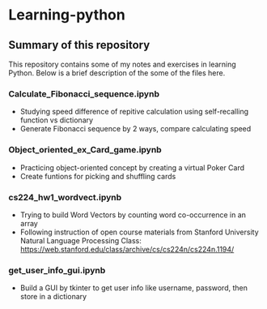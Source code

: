 # Learning-python
## Summary of this repository

This repository contains some of my notes and exercises in learning Python. Below is a brief description of the some of the files here.

### Calculate_Fibonacci_sequence.ipynb

- Studying speed difference of repitive calculation using self-recalling function vs dictionary
- Generate Fibonacci sequence by 2 ways, compare calculating speed

### Object_oriented_ex_Card_game.ipynb

- Practicing object-oriented concept by creating a virtual Poker Card
- Create funtions for picking and shuffling cards

### cs224_hw1_wordvect.ipynb

- Trying to build Word Vectors by counting word co-occurrence in an array
- Following instruction of open course materials from Stanford University Natural Language Processing Class:
https://web.stanford.edu/class/archive/cs/cs224n/cs224n.1194/

### get_user_info_gui.ipynb

- Build a GUI by tkinter to get user info like username, password, then store in a dictionary
